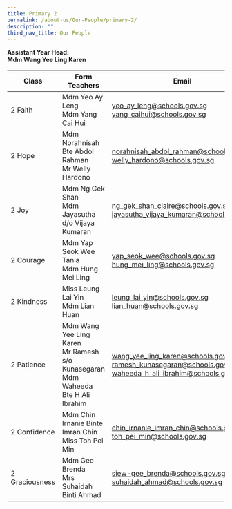 ```yaml
---
title: Primary 2
permalink: /about-us/Our-People/primary-2/
description: ""
third_nav_title: Our People
---
```

**Assistant Year Head:**<br>
**Mdm Wang Yee Ling Karen**


| Class | Form Teachers | Email |
| -------- | -------- | -------- |
|  2 Faith  | Mdm Yeo Ay Leng<br>Mdm Yang Cai Hui  | [yeo_ay_leng@schools.gov.sg](mailto:yeo_ay_leng@schools.gov.sg)<br>[yang_caihui@schools.gov.sg](mailto:yang_caihui@schools.gov.sg)
|  2 Hope  | Mdm Norahnisah Bte Abdol Rahman<br>Mr Welly Hardono  | [norahnisah_abdol_rahman@schools.gov.sg](mailto:norahnisah_abdol_rahman@schools.gov.sg)<br>[welly_hardono@schools.gov.sg](mailto:welly_hardono@schools.gov.sg)
|  2 Joy  | Mdm Ng Gek Shan<br>Mdm Jayasutha d/o Vijaya Kumaran  |[ng_gek_shan_claire@schools.gov.sg](mailto:ng_gek_shan_claire@schools.gov.sg)<br>[jayasutha_vijaya_kumaran@schools.gov.sg](jayasutha_vijaya_kumaran@schools.gov.sg)
|  2 Courage |  Mdm Yap Seok Wee Tania<br>Mdm Hung Mei Ling  | [yap_seok_wee@schools.gov.sg](mailto:yap_seok_wee@schools.gov.sg)<br>[hung_mei_ling@schools.gov.sg](mailto:hung_mei_ling@schools.gov.sg)
|  2 Kindness  | Miss Leung Lai Yin<br>Mdm Lian Huan  |[leung_lai_yin@schools.gov.sg](mailto:leung_lai_yin@schools.gov.sg)<br>[lian_huan@schools.gov.sg](mailto:lian_huan@schools.gov.sg)
|  2&nbsp;Patience  | Mdm Wang Yee Ling Karen<br>Mr Ramesh s/o Kunasegaran<br>Mdm Waheeda Bte H Ali Ibrahim  | [wang_yee_ling_karen@schools.gov.sg](mailto:wang_yee_ling_karen@schools.gov.sg)<br>[ramesh_kunasegaran@schools.gov.sg](mailto:ramesh_kunasegaran@schools.gov.sg)<br>[waheeda_h_ali_ibrahim@schools.gov.sg](mailto:waheeda_h_ali_ibrahim@schools.gov.sg)
|  2 Confidence  | Mdm Chin Irnanie Binte Imran Chin<br>Miss Toh Pei Min  | [chin_irnanie_imran_chin@schools.gov.sg](mailto:chin_irnanie_imran_chin@schools.gov.sg)<br>[toh_pei_min@schools.gov.sg](mailto:toh_pei_min@schools.gov.sg)
|  2 Graciousness  | Mdm Gee Brenda<br>Mrs Suhaidah Binti Ahmad|[siew-gee_brenda@schools.gov.sg](mailto:siew-gee_brenda@schools.gov.sg)<br>[suhaidah_ahmad@schools.gov.sg](mailto:suhaidah_ahmad@schools.gov.sg)